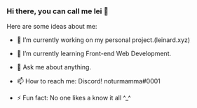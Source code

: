 ### Hi there, you can call me lei 👋




Here are some ideas about me:

- 🔭 I’m currently working on my personal project.(leinard.xyz)
- 🌱 I’m currently learning Front-end Web Development.


- 💬 Ask me about anything.
- 📫 How to reach me: Discord! noturmamma#0001

- ⚡ Fun fact: No one likes a know it all ^_^

